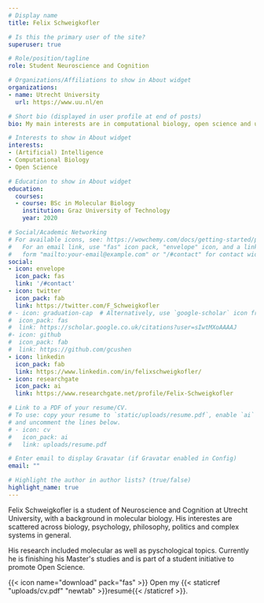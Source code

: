 ```yaml
---
# Display name
title: Felix Schweigkofler

# Is this the primary user of the site?
superuser: true

# Role/position/tagline
role: Student Neuroscience and Cognition

# Organizations/Affiliations to show in About widget
organizations:
- name: Utrecht University
  url: https://www.uu.nl/en

# Short bio (displayed in user profile at end of posts)
bio: My main interests are in computational biology, open science and understanding life

# Interests to show in About widget
interests:
- (Artificial) Intelligence
- Computational Biology
- Open Science

# Education to show in About widget
education:
  courses:
  - course: BSc in Molecular Biology
    institution: Graz University of Technology
    year: 2020

# Social/Academic Networking
# For available icons, see: https://wowchemy.com/docs/getting-started/page-builder/#icons
#   For an email link, use "fas" icon pack, "envelope" icon, and a link in the
#   form "mailto:your-email@example.com" or "/#contact" for contact widget.
social:
- icon: envelope
  icon_pack: fas
  link: '/#contact'
- icon: twitter
  icon_pack: fab
  link: https://twitter.com/F_Schweigkofler
# - icon: graduation-cap  # Alternatively, use `google-scholar` icon from `ai` icon pack
#  icon_pack: fas
#  link: https://scholar.google.co.uk/citations?user=sIwtMXoAAAAJ
#- icon: github
#  icon_pack: fab
#  link: https://github.com/gcushen
- icon: linkedin
  icon_pack: fab
  link: https://www.linkedin.com/in/felixschweigkofler/
- icon: researchgate
  icon_pack: ai
  link: https://www.researchgate.net/profile/Felix-Schweigkofler

# Link to a PDF of your resume/CV.
# To use: copy your resume to `static/uploads/resume.pdf`, enable `ai` icons in `params.toml`, 
# and uncomment the lines below.
# - icon: cv
#   icon_pack: ai
#   link: uploads/resume.pdf

# Enter email to display Gravatar (if Gravatar enabled in Config)
email: ""

# Highlight the author in author lists? (true/false)
highlight_name: true
---
```


Felix Schweigkofler is a student of Neuroscience and Cognition at Utrecht University, with a background in molecular biology. His interestes are scattered across biology, psychology, philosophy, politics and complex systems in general.

His research included molecular as well as pyschological topics. Currently he is finishing his Master's studies and is part of a student initiative to promote Open Science.

{{< icon name="download" pack="fas" >}} Open my {{< staticref "uploads/cv.pdf" "newtab" >}}resumé{{< /staticref >}}.